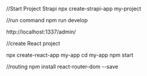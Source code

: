 //Start Project Strapi
npx create-strapi-app my-project 

//run command
npm run develop

http://localhost:1337/admin/


//create React project 

npx create-react-app my-app
cd my-app
npm start

//routing
npm install react-router-dom --save

